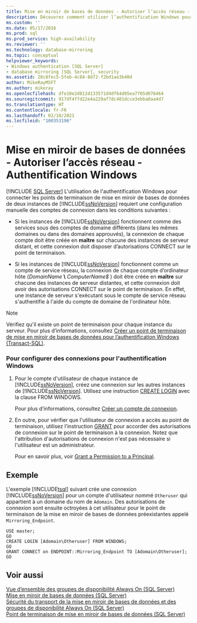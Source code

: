 ```yaml
---
title: Mise en miroir de bases de données - Autoriser l’accès réseau - Authentification Windows | Microsoft Docs
description: Découvrez comment utiliser l’authentification Windows pour connecter les points de terminaison de mise en miroir de bases de données de deux instances de SQL Server, ce qui peut nécessiter une configuration manuelle.
ms.custom: ''
ms.date: 05/17/2016
ms.prod: sql
ms.prod_service: high-availability
ms.reviewer: ''
ms.technology: database-mirroring
ms.topic: conceptual
helpviewer_keywords:
- Windows authentication [SQL Server]
- database mirroring [SQL Server], security
ms.assetid: 28c8fec5-5feb-4c84-8d72-f2bd1ae3b40d
author: MikeRayMSFT
ms.author: mikeray
ms.openlocfilehash: dfe10e2d812d133571d4df64d05ea7705d076464
ms.sourcegitcommit: 917df4ffd22e4a229af7dc481dcce3ebba0aa4d7
ms.translationtype: HT
ms.contentlocale: fr-FR
ms.lasthandoff: 02/10/2021
ms.locfileid: "100353196"
---
```

# <a name="database-mirroring---allow-network-access---windows-authentication"></a>Mise en miroir de bases de données - Autoriser l’accès réseau - Authentification Windows
 [!INCLUDE [SQL Server](../../includes/applies-to-version/sqlserver.md)]
  L'utilisation de l'authentification Windows pour connecter les points de terminaison de mise en miroir de bases de données de deux instances de [!INCLUDE[ssNoVersion](../../includes/ssnoversion-md.md)] requiert une configuration manuelle des comptes de connexion dans les conditions suivantes :  
  
-   Si les instances de [!INCLUDE[ssNoVersion](../../includes/ssnoversion-md.md)] fonctionnent comme des services sous des comptes de domaine différents (dans les mêmes domaines ou dans des domaines approuvés), la connexion de chaque compte doit être créée en **maître** sur chacune des instances de serveur distant, et cette connexion doit disposer d’autorisations CONNECT sur le point de terminaison.  
  
-   Si les instances de [!INCLUDE[ssNoVersion](../../includes/ssnoversion-md.md)] fonctionnent comme un compte de service réseau, la connexion de chaque compte d’ordinateur hôte (*DomainName* **\\** _ComputerName$_ ) doit être créée en **maître** sur chacune des instances de serveur distantes, et cette connexion doit avoir des autorisations CONNECT sur le point de terminaison. En effet, une instance de serveur s'exécutant sous le compte de service réseau s'authentifie à l'aide du compte de domaine de l'ordinateur hôte.  
  
> [!NOTE]  
>  Vérifiez qu'il existe un point de terminaison pour chaque instance du serveur. Pour plus d’informations, consultez [Créer un point de terminaison de mise en miroir de bases de données pour l’authentification Windows &#40;Transact-SQL&#41;](../../database-engine/database-mirroring/create-a-database-mirroring-endpoint-for-windows-authentication-transact-sql.md).  
  
### <a name="to-configure-logins-for-windows-authentication"></a>Pour configurer des connexions pour l'authentification Windows  
  
1.  Pour le compte d'utilisateur de chaque instance de [!INCLUDE[ssNoVersion](../../includes/ssnoversion-md.md)], créez une connexion sur les autres instances de [!INCLUDE[ssNoVersion](../../includes/ssnoversion-md.md)]. Utilisez une instruction [CREATE LOGIN](../../t-sql/statements/create-login-transact-sql.md) avec la clause FROM WINDOWS.  
  
     Pour plus d’informations, consultez [Créer un compte de connexion](../../relational-databases/security/authentication-access/create-a-login.md).  
  
2.  En outre, pour vérifier que l'utilisateur de connexion a accès au point de terminaison, utilisez l'instruction [GRANT](../../t-sql/statements/grant-transact-sql.md) pour accorder des autorisations de connexion sur le point de terminaison à la connexion. Notez que l'attribution d'autorisations de connexion n'est pas nécessaire si l'utilisateur est un administrateur.  
  
     Pour en savoir plus, voir [Grant a Permission to a Principal](../../relational-databases/security/authentication-access/grant-a-permission-to-a-principal.md).  
  
## <a name="example"></a>Exemple  
 L'exemple [!INCLUDE[tsql](../../includes/tsql-md.md)] suivant crée une connexion [!INCLUDE[ssNoVersion](../../includes/ssnoversion-md.md)] pour un compte d'utilisateur nommé `Otheruser` qui appartient à un domaine du nom de `Adomain`. Des autorisations de connexion sont ensuite octroyées à cet utilisateur pour le point de terminaison de la mise en miroir de bases de données préexistantes appelé `Mirroring_Endpoint`.  
  
```  
USE master;  
GO  
CREATE LOGIN [Adomain\Otheruser] FROM WINDOWS;  
GO  
GRANT CONNECT on ENDPOINT::Mirroring_Endpoint TO [Adomain\Otheruser];  
GO  
```  
  
## <a name="see-also"></a>Voir aussi  
 [Vue d’ensemble des groupes de disponibilité Always On &#40;SQL Server&#41;](../../database-engine/availability-groups/windows/overview-of-always-on-availability-groups-sql-server.md)   
 [Mise en miroir de bases de données &#40;SQL Server&#41;](../../database-engine/database-mirroring/database-mirroring-sql-server.md)   
 [Sécurité du transport de la mise en miroir de bases de données et des groupes de disponibilité Always On &#40;SQL Server&#41;](../../database-engine/database-mirroring/transport-security-database-mirroring-always-on-availability.md)   
 [Point de terminaison de mise en miroir de bases de données &#40;SQL Server&#41;](../../database-engine/database-mirroring/the-database-mirroring-endpoint-sql-server.md)  
  
  
